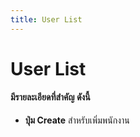 ```yaml
---
title: User List
---
```

# User List
#### มีรายละเอียดที่สำคัญ ดังนี้
* **ปุ่ม Create** สำหรับเพิ่มพนักงาน


